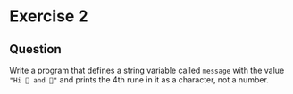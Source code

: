 # Exercise 2

## Question
Write a program that defines a string variable called `message` with the value `"Hi 👩 and 👨"` and prints the 4th rune in it as a character, not a number.